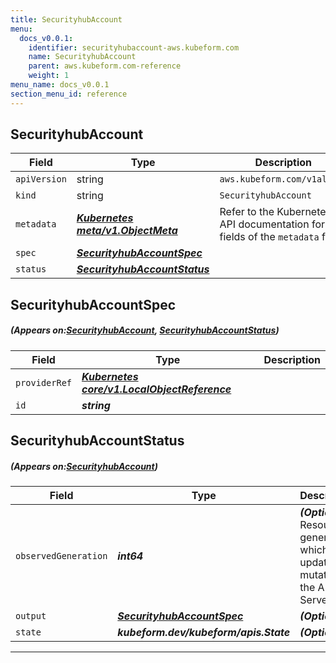 ```yaml
---
title: SecurityhubAccount
menu:
  docs_v0.0.1:
    identifier: securityhubaccount-aws.kubeform.com
    name: SecurityhubAccount
    parent: aws.kubeform.com-reference
    weight: 1
menu_name: docs_v0.0.1
section_menu_id: reference
---
```


## SecurityhubAccount
| Field | Type | Description |
| ------ | ----- | ----------- |
| `apiVersion` | string | `aws.kubeform.com/v1alpha1` |
|    `kind` | string | `SecurityhubAccount` |
| `metadata` | ***[Kubernetes meta/v1.ObjectMeta](https://kubernetes.io/docs/reference/generated/kubernetes-api/v1.13/#objectmeta-v1-meta)***|Refer to the Kubernetes API documentation for the fields of the `metadata` field.|
| `spec` | ***[SecurityhubAccountSpec](#SecurityhubAccountSpec)***||
| `status` | ***[SecurityhubAccountStatus](#SecurityhubAccountStatus)***||
## SecurityhubAccountSpec
##### (Appears on:[SecurityhubAccount](#SecurityhubAccount), [SecurityhubAccountStatus](#SecurityhubAccountStatus))
| Field | Type | Description |
| ------ | ----- | ----------- |
| `providerRef` | ***[Kubernetes core/v1.LocalObjectReference](https://kubernetes.io/docs/reference/generated/kubernetes-api/v1.13/#localobjectreference-v1-core)***||
| `id` | ***string***||
## SecurityhubAccountStatus
##### (Appears on:[SecurityhubAccount](#SecurityhubAccount))
| Field | Type | Description |
| ------ | ----- | ----------- |
| `observedGeneration` | ***int64***| ***(Optional)*** Resource generation, which is updated on mutation by the API Server.|
| `output` | ***[SecurityhubAccountSpec](#SecurityhubAccountSpec)***| ***(Optional)*** |
| `state` | ***kubeform.dev/kubeform/apis.State***| ***(Optional)*** |
---
